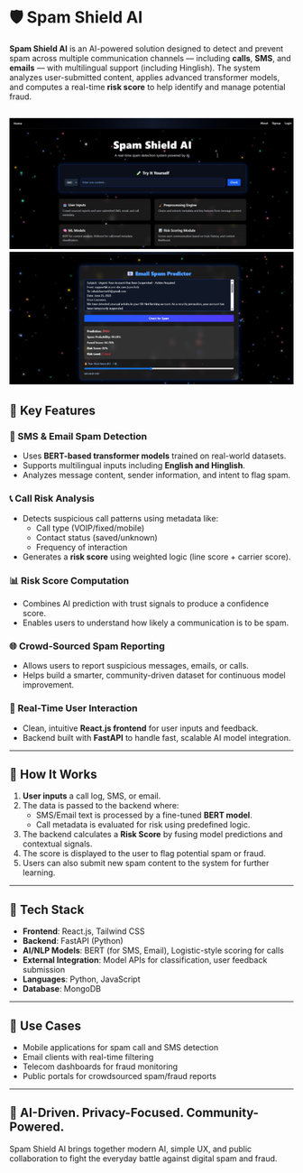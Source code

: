 # 🛡️ Spam Shield AI

**Spam Shield AI** is an AI-powered solution designed to detect and prevent spam across multiple communication channels — including **calls**, **SMS**, and **emails** — with multilingual support (including Hinglish). The system analyzes user-submitted content, applies advanced transformer models, and computes a real-time **risk score** to help identify and manage potential fraud.

![Spam Shield AI Email Demo](./homepagess2.jpg)
![Spam Shield AI Email Demo](./email_spam_ss.jpg)
---

## 🌟 Key Features

### 📩 SMS & Email Spam Detection
- Uses **BERT-based transformer models** trained on real-world datasets.
- Supports multilingual inputs including **English and Hinglish**.
- Analyzes message content, sender information, and intent to flag spam.

### 📞 Call Risk Analysis
- Detects suspicious call patterns using metadata like:
  - Call type (VOIP/fixed/mobile)
  - Contact status (saved/unknown)
  - Frequency of interaction
- Generates a **risk score** using weighted logic (line score + carrier score).

### 📊 Risk Score Computation
- Combines AI prediction with trust signals to produce a confidence score.
- Enables users to understand how likely a communication is to be spam.

### 🌐 Crowd-Sourced Spam Reporting
- Allows users to report suspicious messages, emails, or calls.
- Helps build a smarter, community-driven dataset for continuous model improvement.

### 📱 Real-Time User Interaction
- Clean, intuitive **React.js frontend** for user inputs and feedback.
- Backend built with **FastAPI** to handle fast, scalable AI model integration.

---

## 🧠 How It Works

1. **User inputs** a call log, SMS, or email.
2. The data is passed to the backend where:
   - SMS/Email text is processed by a fine-tuned **BERT model**.
   - Call metadata is evaluated for risk using predefined logic.
3. The backend calculates a **Risk Score** by fusing model predictions and contextual signals.
4. The score is displayed to the user to flag potential spam or fraud.
5. Users can also submit new spam content to the system for further learning.

---

## 🧰 Tech Stack

- **Frontend**: React.js, Tailwind CSS
- **Backend**: FastAPI (Python)
- **AI/NLP Models**: BERT (for SMS, Email), Logistic-style scoring for calls
- **External Integration**: Model APIs for classification, user feedback submission
- **Languages**: Python, JavaScript
- **Database**: MongoDB

---

## 🎯 Use Cases

- Mobile applications for spam call and SMS detection
- Email clients with real-time filtering
- Telecom dashboards for fraud monitoring
- Public portals for crowdsourced spam/fraud reports

---

## 🤖 AI-Driven. Privacy-Focused. Community-Powered.

Spam Shield AI brings together modern AI, simple UX, and public collaboration to fight the everyday battle against digital spam and fraud.


